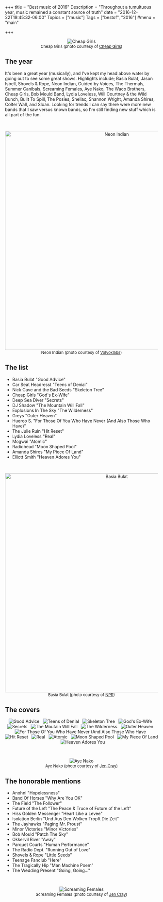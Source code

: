 +++
title = "Best music of 2016"
Description = "Throughout a tumultuous year, music remained a constant source of truth"
date = "2016-12-22T19:45:32-06:00"
Topics = ["music"]
Tags = ["bestof", "2016"]
#menu = "main"

+++
<br /><div align="center"><img src="/2016/music/cheap-girls-live.jpg" alt="Cheap Girls" border="0"><br /><font size="2">Cheap Girls (photo courtesy of <a href="http://www.cheapgirls.net/">Cheap Girls</a>)</font></div>


## The year

It's been a great year (musically), and I've kept my head above water by going out to see some great shows. Highlights include; Basia Bulat, Jason Isbell, Shovels & Rope, Neon Indian, Guided by Voices, The Thermals, Summer Canibals, Screaming Females, Aye Nako, The Waco Brothers, Cheap Girls, Bob Mould Band, Lydia Loveless, Will Courtney & the Wild Bunch, Built To Spill, The Posies, Shellac, Shannon Wright, Amanda Shires, Colter Wall, and Sloan. Looking for trends I can say there were more new bands that I saw versus known bands, so I'm still finding new stuff which is all part of the fun. 

<br /><div align="center"><img src="/2016/music/neon-live.jpg" width="720" alt="Neon Indian"><br /><font size="2">Neon Indian (photo courtesy of <a href="http://volvoxlabs.com/neon-indian-live-performance/">Volvoxlabs</a>)</font></div>

## The list

* Basia Bulat "Good Advice" 
* Car Seat Headresst "Teens of Denial"
* Nick Cave and the Bad Seeds "Skeleton Tree"
* Cheap Girls "God's Ex-Wife"
* Deep Sea Diver "Secrets"
* DJ Shadow "The Mountain Will Fall"
* Explosions In The Sky "The Wilderness"
* Greys "Outer Heaven"
* Huerco S. "For Those Of You Who Have Never (And Also Those Who Have)"
* The Julie Ruin "Hit Reset"
* Lydia Loveless "Real"
* Mogwai "Atomic"
* Radiohead "Moon Shaped Pool"
* Amanda Shires "My Piece Of Land"
* Elliott Smith "Heaven Adores You"

<br /><div align="center"><img src="/2016/music/basia-live.jpg" width="720" alt="Basia Bulat"><br /><font size="2">Basia Bulat (photo courtesy of <a href="http://www.npr.org/sections/world-cafe/2016/02/03/465436824/basia-bulat-on-world-cafe">NPR</a>)</font></div>

## The covers

<div align="center">
<img src="/2016/music/basia.jpg" alt="Good Advice">
&nbsp;
<img src="/2016/music/car.jpg" alt="Teens of Denial">
&nbsp;
<img src="/2016/music/nick.jpg" alt="Skeleton Tree">
&nbsp;
<img src="/2016/music/cheap.jpg" alt="God's Ex-Wife">
&nbsp;
<img src="/2016/music/deep.jpg" alt="Secrets">
&nbsp;
<img src="/2016/music/dj.jpg" alt="The Moutain Will Fall">
&nbsp;
<img src="/2016/music/explosions.jpg" alt="The Wilderness">
&nbsp;
<img src="/2016/music/greys.jpg" alt="Outer Heaven">
&nbsp;
<img src="/2016/music/huerco.jpg" alt="For Those Of You Who Have Never (And Also Those Who Have">
&nbsp;
<img src="/2016/music/julie.jpg" alt="Hit Reset">
&nbsp;
<img src="/2016/music/lydia.jpg" alt="Real">
&nbsp;
<img src="/2016/music/mogwai.jpg" alt="Atomic">
&nbsp;
<img src="/2016/music/radiohead.jpg" alt="Moon Shaped Pool">
&nbsp;
<img src="/2016/music/amanda.jpg" alt="My Piece Of Land">
&nbsp;
<img src="/2016/music/heaven.jpg" alt="Heaven Adores You">
</div>

<br /><div align="center"><img src="/2016/music/ayenako-live.jpg" alt="Aye Nako" border="0"><br /><font size="2">Aye Nako (photo courtesy of <a href="http://www.jencray.com/">Jen Cray</a>)</font></div>

## The honorable mentions

* Anohni "Hopelessness"
* Band Of Horses "Why Are You OK"
* The Field "The Follower"
* Future of the Left "The Peace & Truce of Future of the Left" 
* Hiss Golden Messenger "Heart Like a Levee"
* Isolation Berlin "Und Aus Den Wolken Tropft Die Zeit"
* The Jayhawks "Paging Mr. Proust"
* Minor Victories "Minor Victories"
* Bob Mould "Patch The Sky"
* Okkervil River "Away"
* Parquet Courts "Human Performance"
* The Radio Dept. "Running Out of Love"
* Shovels & Rope "Little Seeds"
* Teenage Fanclub "Here"
* The Tragically Hip "Man Machine Poem"
* The Wedding Present "Going, Going..."

<br /><div align="center"><img src="/2016/music/screaming-live.jpg" alt="Screaming Females" border="0"><br /><font size="2">Screaming Females (photo courtesy of <a href="http://www.jencray.com/">Jen Cray</a>)</font></div>
